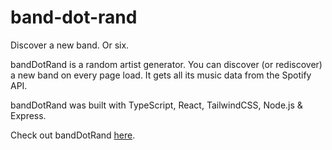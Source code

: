 # band-dot-rand

Discover a new band. Or six.

bandDotRand is a random artist generator. You can discover (or rediscover) a new band on every page load. It gets all its music data from the Spotify API.

bandDotRand was built with TypeScript, React, TailwindCSS, Node.js & Express.

Check out bandDotRand [here](https://band-dot-rand.herokuapp.com/).
